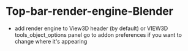 # Top-bar-render-engine-Blender


* add render engine to View3D header (by default) or VIEW3D tools_object_options panel
go to addon preferences if you want to change where it's appearing
